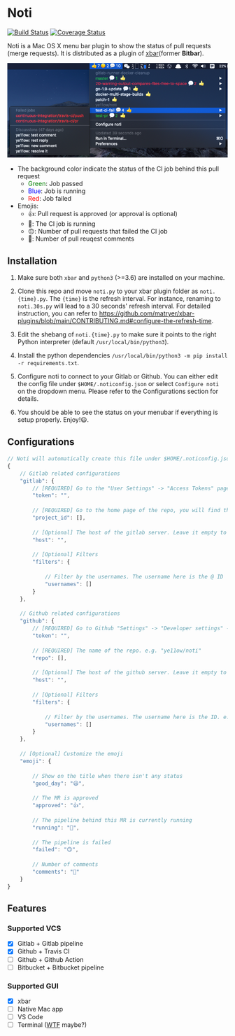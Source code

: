 # Noti

[![Build Status](https://github.com/ye11ow/noti/actions/workflows/python-app.yml/badge.svg)](https://github.com/ye11ow/noti/actions)
[![Coverage Status](https://coveralls.io/repos/github/ye11ow/noti/badge.svg?branch=main)](https://coveralls.io/github/ye11ow/noti?branch=main)

Noti is a Mac OS X menu bar plugin to show the status of pull requests (merge requests). It is distributed as a plugin of [xbar](https://xbarapp.com/)(former **Bitbar**).

![Tutorial](https://github.com/ye11ow/noti/blob/main/docs/images/Bitbar.png?raw=true)

* The background color indicate the status of the CI job behind this pull request
    * <font color="Green">Green</font>: Job passed
    * <font color="blue">Blue</font>: Job is running
    * <font color="red">Red</font>: Job failed
* Emojis:
    * 👍: Pull request is approved (or approval is optional)
    * 🏃: The CI job is running
    * 🙃: Number of pull requests that failed the CI job
    * 💬: Number of pull reuqest comments

## Installation
1. Make sure both `xbar` and `python3` (>=3.6) are installed on your machine.

1. Clone this repo and move `noti.py` to your xbar plugin folder as `noti.{time}.py`. The `{time}` is the refresh interval. For instance, renaming to `noti.30s.py` will lead to a  30 seconds' refresh interval. For detailed instruction, you can refer to https://github.com/matryer/xbar-plugins/blob/main/CONTRIBUTING.md#configure-the-refresh-time.

1. Edit the shebang of `noti.{time}.py` to make sure it points to the right Python interpreter (default `/usr/local/bin/python3`). 

1. Install the python dependencies `/usr/local/bin/python3 -m pip install -r requirements.txt`.

1. Configure noti to connect to your Gitlab or Github. You can either edit the config file under `$HOME/.noticonfig.json` or select `Configure noti` on the dropdown menu. Please refer to the Configurations section for details.

1. You should be able to see the status on your menubar if everything is setup properly. Enjoy!😃.

## Configurations

```javascript
// Noti will automatically create this file under $HOME/.noticonfig.json if it doesn't exist
{
    // Gitlab related configurations
    "gitlab": {
        // [REQUIRED] Go to the "User Settings" -> "Access Tokens" page, create a Personal Access Token with "api" Scopes
        "token": "",

        // [REQUIRED] Go to the home page of the repo, you will find the Project ID under the name of the repo (in grey).
        "project_id": [],

        // [Optional] The host of the gitlab server. Leave it empty to use the public Gitlab server.
        "host": "",

        // [Optional] Filters
        "filters": {
            
            // Filter by the usernames. The username here is the @ ID
            "usernames": []
        }
    },

    // Github related configurations
    "github": {
        // [REQUIRED] Go to Github "Settings" -> "Developer settings" -> "Personal access tokens" and "Generate new token" with "repo" scopes
        "token": "",

        // [REQUIRED] The name of the repo. e.g. "ye11ow/noti"
        "repo": [],

        // [Optional] The host of the github server. Leave it empty to use the public Github server.
        "host": "",

        // [Optional] Filters
        "filters": {
            
            // Filter by the usernames. The username here is the ID. e.g. https://github.com/ye11ow ye11ow is the username.
            "usernames": []
        }
    },

    // [Optional] Customize the emoji
    "emoji": {

        // Show on the title when there isn't any status
        "good_day": "😃",

        // The MR is approved
        "approved": "👍",

        // The pipeline behind this MR is currently running
        "running": "🏃",

        // The pipeline is failed
        "failed": "🙃",

        // Number of comments
        "comments": "💬"
    }
}
```

## Features

### Supported VCS

- [X] Gitlab + Gitlab pipeline
- [X] Github + Travis CI
- [ ] Github + Github Action
- [ ] Bitbucket + Bitbucket pipeline

### Supported GUI

- [X] xbar
- [ ] Native Mac app
- [ ] VS Code
- [ ] Terminal ([WTF](https://wtfutil.com/) maybe?)
